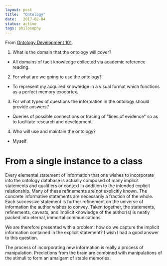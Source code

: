 ```yaml
---
layout: post
title:  "Ontology"
date:   2017-02-04
status: active
tags: philosophy
---
```


<!--more-->

From [Ontology Development 101](http://protege.stanford.edu/publications/ontology_development/ontology101-noy-mcguinness.html).

1. What is the domain that the ontology will cover?
  - All domains of tacit knowledge collected via academic reference reading.
2. For what are we going to use the ontology?
  - To represent my acquired knowledge in a visual format which functions as a perfect memory exocortex.
3. For what types of questions the information in the ontology should provide answers?
  - Queries of possible connections or tracing of "lines of evidence" so as to facilitate research and development.
4. Who will use and maintain the ontology?
  - Myself


# From a single instance to a class

Every elemental statement of information that one wishes to incorporate into the ontology database is actually composed of many implicit statements and qualifiers or context in addition to the intended explicit relationship. Many of these refinements are not explicitly known. The concrete informative statements are necessarily a fraction of the whole. Each successive statement is further refinement on the universe of information the author wishes to convey. Taken together, the statements, refinements, caveats, and implicit knowledge of the author(s) is neatly packed into eternal, immortal communications.

We are therefore presented with a problem: how do we capture the implicit information contained in the explicit statement? I wish I had a good answer to this question.

The process of incorporating new information is really a process of manipulation. Predictions from the brain are combined with manipulations of the stimuli to form an amalgam of stable memories.
